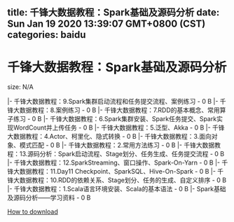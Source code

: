 
title: 千锋大数据教程：Spark基础及源码分析
date: Sun Jan 19 2020 13:39:07 GMT+0800 (CST)    
categories: baidu
---

# 千锋大数据教程：Spark基础及源码分析
size: N/A
 
 
|- 千锋大数据教程：9.Spark集群启动流程和任务提交流程、案例练习 - 0 B
|- 千锋大数据教程：8.案例练习 - 0 B
|- 千锋大数据教程：7.RDD的基本概念、常用算子练习 - 0 B
|- 千锋大数据教程：6.Spark集群安装、Spark任务提交、Spark实现WordCount并上传任务 - 0 B
|- 千锋大数据教程：5.泛型、Akka - 0 B
|- 千锋大数据教程：4.Actor、柯里化、隐式转换 - 0 B
|- 千锋大数据教程：3.面向对象、模式匹配 - 0 B
|- 千锋大数据教程：2.常用方法练习 - 0 B
|- 千锋大数据教程：13.源码分析：Spark启动流程、Stage划分、任务生成、任务提交流程 - 0 B
|- 千锋大数据教程：12.SparkStreaming、窗口操作、Spark-On-Yarn - 0 B
|- 千锋大数据教程：11.Day11 Checkpoint、SparkSQL、Hive-On-Spark - 0 B
|- 千锋大数据教程：10.RDD的依赖关系、Stage划分、任务的生成、自定义排序 - 0 B
|- 千锋大数据教程：1.Scala语言环境安装、Scala的基本语法 - 0 B
|- Spark基础及源码分析——学习资料 - 0 B

[How to download](https://bpcam.bemobtrk.com/go/2ceec3aa-1ca2-46d6-b9ff-aaa5c184517c?jno=4710)